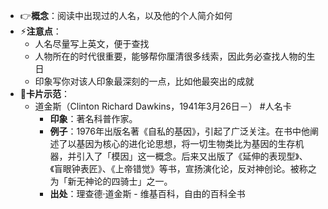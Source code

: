 - 👉**概念**：阅读中出现过的人名，以及他的个人简介如何
- ⚡︎**注意点**：
	- 人名尽量写上英文，便于查找
	- 人物所在的时代很重要，能够帮你厘清很多线索，因此务必查找人物的生日
	- 印象写你对该人印象最深刻的一点，比如他最突出的成就
- 📝**卡片示范**：
	- 道金斯（Clinton Richard Dawkins，1941年3月26日－） #人名卡
		- **印象**：著名科普作家。
		- **例子**：1976年出版名著《自私的基因》，引起了广泛关注。在书中他阐述了以基因为核心的进化论思想，将一切生物类比为基因的生存机器，并引入了「模因」这一概念。后来又出版了《延伸的表现型》、《盲眼钟表匠》、《上帝错觉》等书，宣扬演化论，反对神创论。被称之为「新无神论的四骑士」之一。
		- **出处**：理查德·道金斯 - 维基百科，自由的百科全书